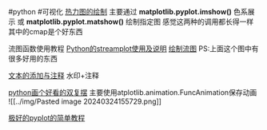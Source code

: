 #python #可视化
[热力图的绘制](https://blog.csdn.net/KIKI_ZSH/article/details/123505175)
主要通过 **matplotlib.pyplot.imshow()** 色系展示
或 **matplotlib.pyplot.matshow()** 绘制指定图
感觉这两种的调用都长得一样
其中的cmap是个好东西

流图函数使用教程
[Python的streamplot使用及说明](https://www.jb51.net/python/299352zdw.htm)
[绘制流图](https://geek-docs.com/matplotlib/matplotlib-pyplot/matplotlib-pyplot-streamplot-in-python.html)
PS:上面这个图中有很多好用的东西

[文本的添加与注释](https://blog.csdn.net/weixin_48964486/article/details/124073704)
水印+注释

[python画个好看的双复摆](https://zhuanlan.zhihu.com/p/340482320)
主要使用atplotlib.animation.FuncAnimation保存动画
![[../img/Pasted image 20240324155729.png]]

[极好的pyplot的简单教程](https://blog.csdn.net/Crayonxin2000/article/details/119910846?spm=1001.2014.3001.5502)